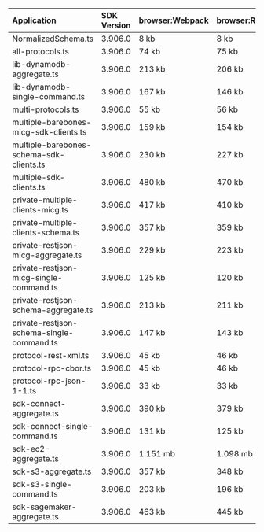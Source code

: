 | Application                               | SDK Version | browser:Webpack | browser:Rollup | browser:EsBuild |
| :---------------------------------------- | :---------- | :-------------- | :------------- | :-------------- |
| NormalizedSchema.ts                       | 3.906.0     | 8 kb            | 8 kb           | 7 kb            |
| all-protocols.ts                          | 3.906.0     | 74 kb           | 75 kb          | 104 kb          |
| lib-dynamodb-aggregate.ts                 | 3.906.0     | 213 kb          | 206 kb         | 219 kb          |
| lib-dynamodb-single-command.ts            | 3.906.0     | 167 kb          | 146 kb         | 163 kb          |
| multi-protocols.ts                        | 3.906.0     | 55 kb           | 56 kb          | 104 kb          |
| multiple-barebones-micg-sdk-clients.ts    | 3.906.0     | 159 kb          | 154 kb         | 191 kb          |
| multiple-barebones-schema-sdk-clients.ts  | 3.906.0     | 230 kb          | 227 kb         | 264 kb          |
| multiple-sdk-clients.ts                   | 3.906.0     | 480 kb          | 470 kb         | 489 kb          |
| private-multiple-clients-micg.ts          | 3.906.0     | 417 kb          | 410 kb         | 436 kb          |
| private-multiple-clients-schema.ts        | 3.906.0     | 357 kb          | 359 kb         | 386 kb          |
| private-restjson-micg-aggregate.ts        | 3.906.0     | 229 kb          | 223 kb         | 235 kb          |
| private-restjson-micg-single-command.ts   | 3.906.0     | 125 kb          | 120 kb         | 132 kb          |
| private-restjson-schema-aggregate.ts      | 3.906.0     | 213 kb          | 211 kb         | 224 kb          |
| private-restjson-schema-single-command.ts | 3.906.0     | 147 kb          | 143 kb         | 154 kb          |
| protocol-rest-xml.ts                      | 3.906.0     | 45 kb           | 46 kb          | 104 kb          |
| protocol-rpc-cbor.ts                      | 3.906.0     | 45 kb           | 46 kb          | 104 kb          |
| protocol-rpc-json-1-1.ts                  | 3.906.0     | 33 kb           | 33 kb          | 104 kb          |
| sdk-connect-aggregate.ts                  | 3.906.0     | 390 kb          | 379 kb         | 393 kb          |
| sdk-connect-single-command.ts             | 3.906.0     | 131 kb          | 125 kb         | 137 kb          |
| sdk-ec2-aggregate.ts                      | 3.906.0     | 1.151 mb        | 1.098 mb       | 1.104 mb        |
| sdk-s3-aggregate.ts                       | 3.906.0     | 357 kb          | 348 kb         | 362 kb          |
| sdk-s3-single-command.ts                  | 3.906.0     | 203 kb          | 196 kb         | 210 kb          |
| sdk-sagemaker-aggregate.ts                | 3.906.0     | 463 kb          | 445 kb         | 459 kb          |
